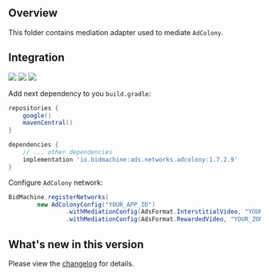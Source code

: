 ## Overview

This folder contains mediation adapter used to mediate `AdColony`.

## Integration

[<img src="https://img.shields.io/badge/Min%20SDK%20version-1.7.2-brightgreen">](https://github.com/bidmachine/BidMachine-Android-SDK)
[<img src="https://img.shields.io/badge/Network%20Adapter%20version-1.7.2.9-brightgreen">](https://artifactory.bidmachine.io/bidmachine/io/bidmachine/ads.networks.adcolony/1.7.2.9/)
[<img src="https://img.shields.io/badge/Network%20version-4.5.0-blue">](https://github.com/AdColony/AdColony-Android-SDK)

Add next dependency to you `build.gradle`:

```groovy
repositories {
    google()
    mavenCentral()
}

dependencies {
    // ... other dependencies
    implementation 'io.bidmachine:ads.networks.adcolony:1.7.2.9'
}
```

Configure `AdColony` network:

```java
BidMachine.registerNetworks(
        new AdColonyConfig("YOUR_APP_ID")
                .withMediationConfig(AdsFormat.InterstitialVideo, "YOUR_ZONE_ID")
                .withMediationConfig(AdsFormat.RewardedVideo, "YOUR_ZONE_ID"));
```

## What's new in this version

Please view the [changelog](CHANGELOG.md) for details.